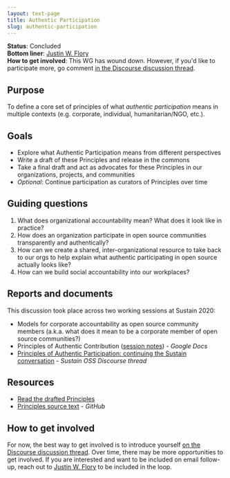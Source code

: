 ```yaml
---
layout: text-page
title: Authentic Participation
slug: authentic-participation
---
```


**Status**: Concluded<br>
**Bottom liner**: [Justin W. Flory](https://twitter.com/jflory7)<br>
**How to get involved**: This WG has wound down. However, if you'd like to participate more, go comment [in the Discourse discussion thread](https://discourse.sustainoss.org/t/principles-of-authentic-participation-continuing-the-sustain-conversation/284).


## Purpose

To define a core set of principles of what _authentic participation_ means in multiple contexts (e.g. corporate, individual, humanitarian/NGO, etc.).


## Goals

* Explore what Authentic Participation means from different perspectives
* Write a draft of these Principles and release in the commons
* Take a final draft and act as advocates for these Principles in our organizations, projects, and communities
* _Optional_: Continue participation as curators of Principles over time


## Guiding questions

1. What does organizational accountability mean?
   What does it look like in practice?
1. How does an organization participate in open source communities transparently and authentically?
1. How can we create a shared, inter-organizational resource to take back to our orgs to help explain what authentic participating in open source actually looks like?
1. How can we build social accountability into our workplaces?


## Reports and documents

This discussion took place across two working sessions at Sustain 2020:

* Models for corporate accountability as open source community members (a.k.a. what does it mean to be a corporate member of open source communities?)
* Principles of Authentic Contribution ([session notes](https://docs.google.com/document/d/15UcaImOlR1XKA9SX9qE_kxW5A6NRI_369eQUO5ZW1xc/edit?usp=sharing)) - _Google Docs_
* [Principles of Authentic Participation: continuing the Sustain conversation](https://discourse.sustainoss.org/t/principles-of-authentic-participation-continuing-the-sustain-conversation/284) - _Sustain OSS Discourse thread_


## Resources

* [Read the drafted Principles](https://authentic-participation.rtfd.io/)
* [Principles source text](https://github.com/sustainers/authentic-participation) - _GitHub_


## How to get involved

For now, the best way to get involved is to introduce yourself [on the Discourse discussion thread](https://discourse.sustainoss.org/t/principles-of-authentic-participation-continuing-the-sustain-conversation/284).
Over time, there may be more opportunities to get involved.
If you are interested and want to be included on email follow-up, reach out to [Justin W. Flory](https://justinwflory.com) to be included in the loop.
